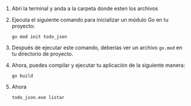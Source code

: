 1. Abri la terminal y anda a la carpeta donde esten los archivos

2. Ejecuta el siguiente comando para inicializar un módulo Go en tu proyecto:

   ```shell
   go mod init todo_json
   ```


3. Después de ejecutar este comando, deberías ver un archivo `go.mod` en tu directorio de proyecto.

4. Ahora, puedes compilar y ejecutar tu aplicación de la siguiente manera:

   ```shell
   go build
   ```
5. Ahora

   ```shell
   todo_json.exe listar
   ```

